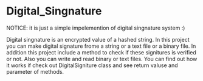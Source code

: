 # Digital_Singnature

NOTICE: it is just a simple impelemention of digital singnature system :)

Digital singnature is an encrypted value of a hashed string.
In this project you can make digital signature frome a string or a text file or a binary file.
In addition this project include a method to check if these signitures is verified or not.
Also you can write and read binary or text files.
You can find out how it works if check out DigitalSigniture class and see return valuse and parameter of methods.
